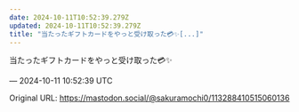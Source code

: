 ```yaml
---
date: 2024-10-11T10:52:39.279Z
updated: 2024-10-11T10:52:39.279Z
title: "当たったギフトカードをやっと受け取った💳️✨️[...]"
---
```


<p>当たったギフトカードをやっと受け取った💳️✨️</p>

&mdash; 2024-10-11 10:52:39 UTC

Original URL: https://mastodon.social/@sakuramochi0/113288410515060136
